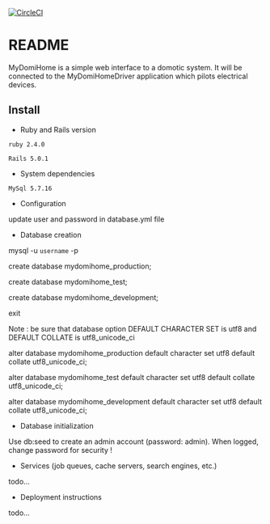 [![CircleCI](https://circleci.com/gh/instanweb/mydomihome.svg?style=svg)](https://circleci.com/gh/instanweb/mydomihome)

# README
MyDomiHome is a simple web interface to a domotic system.
It will be connected to the MyDomiHomeDriver application which pilots electrical devices.

## Install
* Ruby and Rails version 

`ruby 2.4.0`

`Rails 5.0.1`

* System dependencies

`MySql 5.7.16`

* Configuration

update user and password in database.yml file

* Database creation

mysql -u `username` -p

create database mydomihome_production;

create database mydomihome_test;

create database mydomihome_development;

exit

Note : be sure that database option DEFAULT CHARACTER SET is utf8 and DEFAULT COLLATE is utf8_unicode_ci

alter database mydomihome_production default character set utf8 default collate utf8_unicode_ci;

alter database mydomihome_test default character set utf8 default collate utf8_unicode_ci;

alter database mydomihome_development default character set utf8 default collate utf8_unicode_ci;

* Database initialization

Use db:seed to create an admin account (password: admin). When logged, change password for security !

* Services (job queues, cache servers, search engines, etc.)

todo...

* Deployment instructions

todo...


